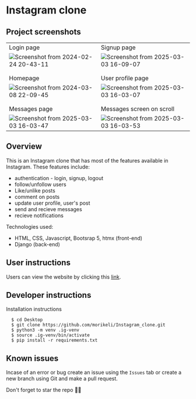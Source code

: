 # Instagram clone

## Project screenshots
|  |  |
| -------- | -------- |
| Login page | Signup page |
| ![Screenshot from 2024-02-24 20-43-11](https://github.com/morikeli/Instagram_clone/assets/78599959/cb99eb64-28e1-4ef9-9d64-9b3a5705e7ca) | ![Screenshot from 2025-03-03 16-09-07](https://github.com/user-attachments/assets/077eea84-6b70-4bb3-880a-7801aee7152b) |
| | |
| | |
| Homepage | User profile page |
| ![Screenshot from 2024-03-08 22-09-45](https://github.com/morikeli/Instagram_clone/assets/78599959/285542a1-a1fa-4c23-ad34-9ec91dc4161f) | ![Screenshot from 2025-03-03 16-03-07](https://github.com/user-attachments/assets/647ef183-cc60-4dee-af54-db6cd01941eb) |
| | |
| | |
| Messages page | Messages screen on scroll |
|![Screenshot from 2025-03-03 16-03-47](https://github.com/user-attachments/assets/d6830ee3-d648-45d8-9da7-d4bfd7415c42) | ![Screenshot from 2025-03-03 16-03-53](https://github.com/user-attachments/assets/4ec915cf-794f-43fc-be95-0574082f5150) |

## Overview
This is an Instagram clone that has most of the features available in Instagram. These features include:
  - authentication - login, signup, logout
  - follow/unfollow users
  - Like/unlike posts
  - comment on posts
  - update user profile, user's post
  - send and recieve messages
  - recieve notifications

Technologies used:
  - HTML, CSS, Javascript, Bootsrap 5, htmx (front-end)
  - Django (back-end)

## User instructions
Users can view the website by clicking this [link](https://instagram-website-clone.onrender.com/auth/login). 

## Developer instructions

Installation instructions

```(bash)
  $ cd Desktop
  $ git clone https://github.com/morikeli/Instagram_clone.git
  $ python3 -m venv .ig-venv
  $ source .ig-venv/bin/activate
  $ pip install -r requirements.txt
```

## Known issues
Incase of an error or bug create an issue using the `Issues` tab or create a new branch using Git and make a pull request.

Don't forget to star the repo 🌟😉



